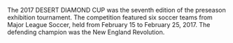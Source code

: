 The 2017 DESERT DIAMOND CUP was the seventh edition of the preseason exhibition tournament. The competition featured six soccer teams from Major League Soccer, held from February 15 to February 25, 2017. The defending champion was the New England Revolution.
